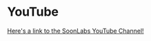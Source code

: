 # YouTube

[Here's a link to the SoonLabs YouTube Channel!](https://www.youtube.com/channel/UCUxPJ-wMgz7DnEFWpW5b48w)
